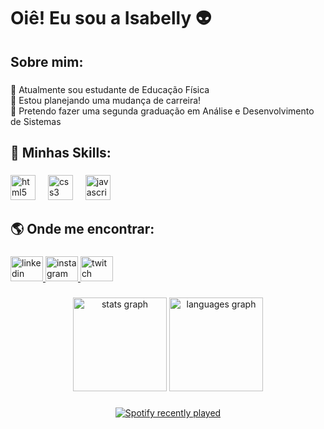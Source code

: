 <h1 align="left">Oiê! Eu sou a Isabelly 👽</h1>

###

<h2 align="left">Sobre mim:</h2>

###

<p align="left">🔭 Atualmente sou estudante de Educação Física<br>🤔 Estou planejando uma mudança de carreira!<br>💬 Pretendo fazer uma segunda graduação em Análise e Desenvolvimento de Sistemas</p>

###

<h2 align="left">🚀 Minhas Skills:</h2>

###

<div align="left">
  <img src="https://cdn.jsdelivr.net/gh/devicons/devicon/icons/html5/html5-original.svg" height="40" alt="html5 logo"  />
  <img width="12" />
  <img src="https://cdn.jsdelivr.net/gh/devicons/devicon/icons/css3/css3-original.svg" height="40" alt="css3 logo"  />
  <img width="12" />
  <img src="https://cdn.jsdelivr.net/gh/devicons/devicon/icons/javascript/javascript-original.svg" height="40" alt="javascript logo"  />
</div>

###

<h2 align="left">🌎 Onde me encontrar:</h2>

###

<div align="left">
  <a href="https://www.linkedin.com/in/isabelly-pereira-neto/" target="_blank">
    <img src="https://raw.githubusercontent.com/maurodesouza/profile-readme-generator/master/src/assets/icons/social/linkedin/default.svg" width="52" height="40" alt="linkedin logo"  />
  </a>
  <a href="https://www.instagram.com/umaisaduasbeli/" target="_blank">
    <img src="https://raw.githubusercontent.com/maurodesouza/profile-readme-generator/master/src/assets/icons/social/instagram/default.svg" width="52" height="40" alt="instagram logo"  />
  </a>
  <a href="https://www.twitch.tv/1isa2beli" target="_blank">
    <img src="https://raw.githubusercontent.com/maurodesouza/profile-readme-generator/master/src/assets/icons/social/twitch/default.svg" width="52" height="40" alt="twitch logo"  />
  </a>
</div>

###

<div align="center">
  <img src="https://github-readme-stats.vercel.app/api?username=umaisaduasbeli&hide_title=false&hide_rank=false&show_icons=true&include_all_commits=true&count_private=true&disable_animations=true&theme=blue-green&locale=pt-br&hide_border=false&order=1" height="150" alt="stats graph"  />
  <img src="https://github-readme-stats.vercel.app/api/top-langs?username=umaisaduasbeli&locale=pt-br&hide_title=false&layout=compact&card_width=320&langs_count=5&theme=blue-green&hide_border=false&order=2" height="150" alt="languages graph"  />
</div>

###

<div align="center">
  <a href="https://open.spotify.com/user/227ozu5el4spipyzphhfp3ikq">
    <img src="https://spotify-recently-played-readme.vercel.app/api?user=227ozu5el4spipyzphhfp3ikq&count=5&unique=false" alt="Spotify recently played"  />
  </a>
</div>

###
